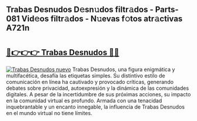 ## Trabas Desnudos D𝚎sn𝚞dos filtr𝚊dos - Parts-081 Vid𝚎os filtr𝚊dos - N𝚞evas f𝚘tos atr𝚊ctivas A721n

# <h2><a href="http://mb7yxwa.tromn.icu/?c=Trabas+Desnudos">🔗👉👉👉 Trabas Desnudos 🔗🔗</a></h2>

[![Trabas Desnudos nuevo](https://i.imgur.com/pEAQMta.gif)](http://mb7yxwa.tromn.icu/?c=Trabas+Desnudos)
Trabas Desnudos, una figura enigmática y multifacética, desafía las etiquetas simples. Su distintivo estilo de comunicación en línea ha cautivado y provocado críticas, generando debates sobre privacidad, autoexpresión y la dinámica de las comunidades digitales. A pesar de la incertidumbre de sus próximas acciones, su impacto en la comunidad virtual es profundo. Armada con una tenacidad inquebrantable y un encanto innegable, la influencia de Trabas Desnudos en el mundo virtual no tiene límites.
